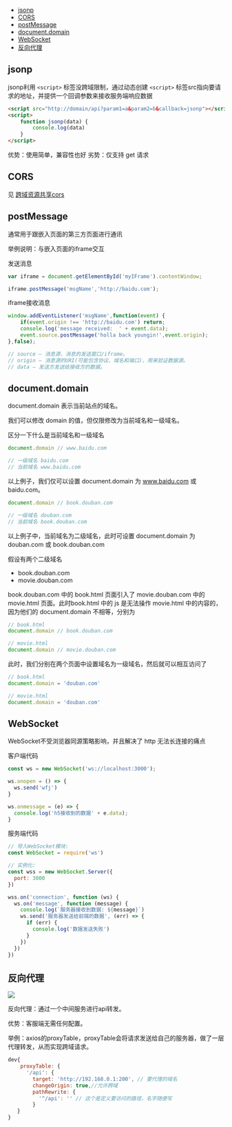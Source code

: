 - [jsonp](#jsonp)
- [CORS](#cors)
- [postMessage](#postmessage)
- [document.domain](#documentdomain)
- [WebSocket](#websocket)
- [反向代理](#反向代理)
## jsonp

jsonp利用 `<script>` 标签没跨域限制，通过动态创建 `<script>` 标签src指向要请求的地址，并提供一个回调参数来接收服务端响应数据

```html
<script src="http://domain/api?param1=a&param2=b&callback=jsonp"></script>
<script>
    function jsonp(data) {
    	console.log(data)
	}
</script>
```

优势：使用简单，兼容性也好
劣势：仅支持 get 请求

## CORS

见 [跨域资源共享cors](/前端进阶/网络请求/跨域资源共享cors)

## postMessage
通常用于跟嵌入页面的第三方页面进行通讯

举例说明：与嵌入页面的iframe交互

发送消息
```javascript
var iframe = document.getElementById('myIFrame').contentWindow;

iframe.postMessage('msgName','http://baidu.com'); 
```

iframe接收消息
```javascript
window.addEventListener('msgName',function(event) {
	if(event.origin !== 'http://baidu.com') return;
	console.log('message received:  ' + event.data);
	event.source.postMessage('holla back youngin!',event.origin);
},false);

// source – 消息源，消息的发送窗口/iframe。
// origin – 消息源的URI(可能包含协议、域名和端口)，用来验证数据源。
// data – 发送方发送给接收方的数据。
```

## document.domain
document.domain 表示当前站点的域名。

我们可以修改 domain 的值，但仅限修改为当前域名和一级域名。

区分一下什么是当前域名和一级域名

```javascript
document.domain // www.baidu.com

// 一级域名 baidu.com
// 当前域名 www.baidu.com
```

以上例子，我们仅可以设置 document.domain 为 www.baidu.com 或 baidu.com。

```javascript
document.domain // book.douban.com

// 一级域名 douban.com
// 当前域名 book.douban.com
```
以上例子中，当前域名为二级域名，此时可设置 document.domain 为 douban.com 或 book.douban.com

假设有两个二级域名

- book.douban.com
- movie.douban.com

book.douban.com 中的 book.html 页面引入了 movie.douban.com 中的 movie.html 页面。此时book.html 中的 js 是无法操作 movie.html 中的内容的，因为他们的 document.domain 不相等，分别为

```javascript
// book.html
document.domain // book.douban.com
```

```javascript
// movie.html
document.domain // movie.douban.com
```

此时，我们分别在两个页面中设置域名为一级域名，然后就可以相互访问了
```javascript
// book.html
document.domain = 'douban.com'
```

```javascript
// movie.html
document.domain = 'douban.com'
```


## WebSocket

WebSocket不受浏览器同源策略影响，并且解决了 http 无法长连接的痛点

客户端代码
```javascript
const ws = new WebSocket('ws://localhost:3000');

ws.onopen = () => {
  ws.send('wfj')
}

ws.onmessage = (e) => {
  console.log('h5接收到的数据' + e.data);
}
```
服务端代码

```javascript
// 导入WebSocket模块:
const WebSocket = require('ws')

// 实例化:
const wss = new WebSocket.Server({
  port: 3000
})

wss.on('connection', function (ws) {
  ws.on('message', function (message) {
    console.log(`服务器接收到数据: ${message}`)
    ws.send('服务器发送给前端的数据', (err) => {
      if (err) {
        console.log('数据发送失败')
      }
    })
  })
})
```

## 反向代理

![](https://user-gold-cdn.xitu.io/2019/12/28/16f4d159cd179011?imageView2/0/w/1280/h/960/format/webp/ignore-error/1)

反向代理：通过一个中间服务进行api转发。

优势：客服端无需任何配置。

举例：axios的proxyTable，proxyTable会将请求发送给自己的服务器，做了一层代理转发，从而实现跨域请求。

```js
dev{
	proxyTable: {
      '/api': {
        target: 'http://192.168.0.1:200', // 要代理的域名
        changeOrigin: true,//允许跨域
        pathRewrite: {
          '^/api': '' // 这个是定义要访问的路径，名字随便写
        }
   }
}
```